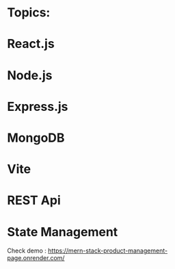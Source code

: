 # Topics:
# React.js
# Node.js
# Express.js
# MongoDB
# Vite
# REST Api
# State Management

Check demo :
https://mern-stack-product-management-page.onrender.com/
